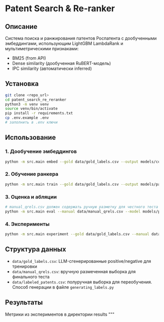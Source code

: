 # Patent Search & Re-ranker

## Описание
Система поиска и ранжирования патентов Роспатента с дообученными эмбеддингами,
использующим LightGBM LambdaRank и мультиметрическими признаками:
- BM25 (from API)
- Dense similarity (дообученная RuBERT-модель)
- IPC similarity (автоматически inferred)

## Установка
```bash
git clone <repo_url>
cd patent_search_re_reranker
python3 -m venv venv
source venv/bin/activate
pip install -r requirements.txt
cp .env.example .env
# заполнить в .env ключи
```

## Использование
### 1. Дообучение эмбеддингов
```bash
python -m src.main embed --gold data/gold_labels.csv --output models/contrastive-rubert --epochs 3
```

### 2. Обучение ранкера
```bash
python -m src.main train --gold data/gold_labels.csv --output models/patent_reranker.txt
```

### 3. Оценка и абляции
```bash
# manual_qrels.csv должен содержать ручную разметку для честного теста
python -m src.main eval --manual data/manual_qrels.csv --model models/patent_reranker.txt
```

### 4. Эксперименты
```bash
python -m src.main experiment --gold data/gold_labels.csv --manual data/manual_qrels.csv --model models/patent_reranker.txt
```

## Структура данных
- `data/gold_labels.csv`: LLM-сгенерированные positive/negative для тренировки
- `data/manual_qrels.csv`: вручную размеченная выборка для финального теста
- `data/labeled_patents.csv`: полуручная выборка для переобучения. Способ генерации в файле `generating_labels.py`

## Результаты
Метрики из экспериментов в директории results
"""
